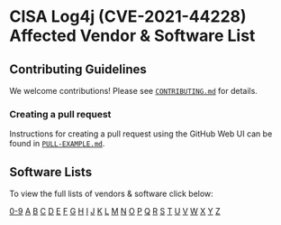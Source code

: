 # CISA Log4j (CVE-2021-44228) Affected Vendor & Software List

## Contributing Guidelines ##

We welcome contributions!  Please see [`CONTRIBUTING.md`](../CONTRIBUTING.md) for
details.

### Creating a pull request ###

Instructions for creating a pull request using the GitHub Web UI can be found
in [`PULL-EXAMPLE.md`](../PULL-EXAMPLE.md).

## Software Lists ##

To view the full lists of vendors & software click below:

[0-9](software_lists/software_list_Non-Alphabet.md) [A](software_lists/software_list_a.md)
[B](software_lists/software_list_b.md) [C](software_lists/software_list_c.md)
[D](software_lists/software_list_d.md) [E](software_lists/software_list_e.md)
[F](software_lists/software_list_f.md) [G](software_lists/software_list_g.md)
[H](software_lists/software_list_h.md) [I](software_lists/software_list_i.md)
[J](software_lists/software_list_j.md) [K](software_lists/software_list_k.md)
[L](software_lists/software_list_l.md) [M](software_lists/software_list_m.md)
[N](software_lists/software_list_n.md) [O](software_lists/software_list_o.md)
[P](software_lists/software_list_p.md) [Q](software_lists/software_list_q.md)
[R](software_lists/software_list_r.md) [S](software_lists/software_list_s.md)
[T](software_lists/software_list_t.md) [U](software_lists/software_list_u.md)
[V](software_lists/software_list_v.md) [W](software_lists/software_list_w.md)
[X](software_lists/software_list_x.md) [Y](software_lists/software_list_y.md)
[Z](software_lists/software_list_z.md)
